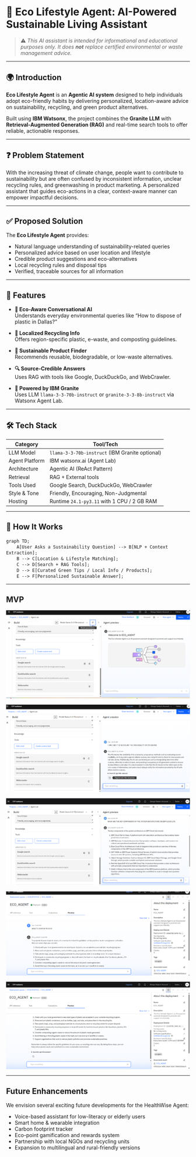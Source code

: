 # 🌿 Eco Lifestyle Agent: AI-Powered Sustainable Living Assistant



> ⚠️ *This AI assistant is intended for informational and educational purposes only. It does **not** replace certified environmental or waste management advice.*

---

## 🌍 Introduction

**Eco Lifestyle Agent** is an **Agentic AI system** designed to help individuals adopt eco-friendly habits by delivering personalized, location-aware advice on sustainability, recycling, and green product alternatives.

Built using **IBM Watsonx**, the project combines the **Granite LLM** with **Retrieval-Augmented Generation (RAG)** and real-time search tools to offer reliable, actionable responses.

---

## ❓ Problem Statement

With the increasing threat of climate change, people want to contribute to sustainability but are often confused by inconsistent information, unclear recycling rules, and greenwashing in product marketing. A personalized assistant that guides eco-actions in a clear, context-aware manner can empower impactful decisions.

---

## ✅ Proposed Solution

The **Eco Lifestyle Agent** provides:
- Natural language understanding of sustainability-related queries
- Personalized advice based on user location and lifestyle
- Credible product suggestions and eco-alternatives
- Local recycling rules and disposal tips
- Verified, traceable sources for all information

---

## 🚀 Features

- **🌱 Eco-Aware Conversational AI**  
  Understands everyday environmental queries like “How to dispose of plastic in Dallas?”

- **🧾 Localized Recycling Info**  
  Offers region-specific plastic, e-waste, and composting guidelines.

- **🛒 Sustainable Product Finder**  
  Recommends reusable, biodegradable, or low-waste alternatives.

- **🔍 Source-Credible Answers**  
  Uses RAG with tools like Google, DuckDuckGo, and WebCrawler.

- **🧠 Powered by IBM Granite**  
  Uses LLM `llama-3-3-70b-instruct` or `granite-3-3-8b-instruct` via Watsonx Agent Lab.

---

## 🛠️ Tech Stack

| Category         | Tool/Tech |
|------------------|-----------|
| LLM Model        | `llama-3-3-70b-instruct` (IBM Granite optional) |
| Agent Platform   | IBM watsonx.ai (Agent Lab) |
| Architecture     | Agentic AI (ReAct Pattern) |
| Retrieval        | RAG + External tools |
| Tools Used       | Google Search, DuckDuckGo, WebCrawler |
| Style & Tone     | Friendly, Encouraging, Non-Judgmental |
| Hosting          | Runtime `24.1-py3.11` with 1 CPU / 2 GB RAM |

---

## 🔄 How It Works

```mermaid
graph TD;
    A[User Asks a Sustainability Question] --> B[NLP + Context Extraction];
    B --> C[Location & Lifestyle Matching];
    C --> D[Search + RAG Tools];
    D --> E[Curated Green Tips / Local Info / Products];
    E --> F[Personalized Sustainable Answer];
```
---
## MVP
![first](first.png)


![second](second.png)

![third](third.png)

![fourth](fourth.png)


![fifth](fifth.png)


---
## Future Enhancements

We envision several exciting future developments for the HealthWise Agent:
<ul>
<li>Voice-based assistant for low-literacy or elderly users</li>

<li>Smart home & wearable integration</li>

<li>Carbon footprint tracker</li>

<li>Eco-point gamification and rewards system</li>

<li>Partnership with local NGOs and recycling units
</li>
<li>Expansion to multilingual and rural-friendly versions
</li>
</ul>
